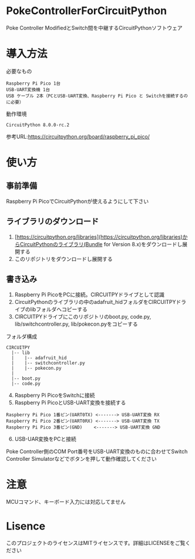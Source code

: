 # PokeControllerForCircuitPython

Poke Controller ModifiedとSwitch間を中継するCircuitPythonソフトウェア

# 導入方法

必要なもの

    Raspberry Pi Pico 1台
    USB-UART変換機 1台
    USB ケーブル 2本（PCとUSB-UART変換、Raspberry Pi Pico と Switchを接続するのに必要）

動作環境

    CircuitPython 8.0.0-rc.2


参考URL:https://circuitpython.org/board/raspberry_pi_pico/

# 使い方

## 事前準備

Raspberry Pi PicoでCircuitPythonが使えるようにして下さい

## ライブラリのダウンロード

1. [https://circuitpython.org/libraries](https://circuitpython.org/libraries)からCircuitPythonのライブラリ(Bundle for Version 8.x)をダウンロードし展開する
2. このリポジトリをダウンロードし展開する

## 書き込み

1. Raspberry Pi PicoをPCに接続。CIRCUITPYドライブとして認識
2. CircuitPythonのライブラリの中のadafruit_hidフォルダをCIRCUITPYドライブのlibフォルダへコピーする
3. CIRCUITPYドライブにこのリポジトリのboot.py, code.py, lib/switchcontroller.py, lib/pokecon.pyをコピーする

フォルダ構成
~~~
CIRCUITPY
  |-- lib
  |    |-- adafruit_hid
  |    |-- switchcontroller.py
  |    |-- pokecon.py
  |
  |-- boot.py
  |-- code.py
~~~

4. Raspberry Pi PicoをSwitchに接続
5. Raspberry Pi PicoとUSB-UART変換を接続する

~~~
Raspberry Pi Pico 1番ピン(UART0TX) <-------> USB-UART変換 RX
Raspberry Pi Pico 2番ピン(UART0RX) <-------> USB-UART変換 TX
Raspberry Pi Pico 3番ピン(GND)　　 <-------> USB-UART変換 GND
~~~

6. USB-UAR変換をPCと接続

Poke Controller側のCOM Port番号をUSB-UART変換のものに合わせてSwitch Controller Simulatorなどでボタンを押して動作確認してください

# 注意

MCUコマンド、キーボード入力には対応してません

# Lisence

このプロジェクトのライセンスはMITライセンスです。詳細はLICENSEをご覧ください
